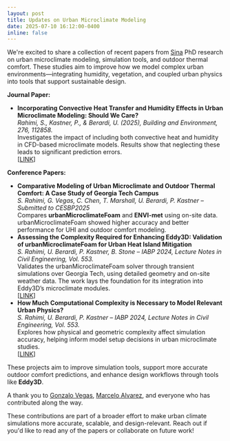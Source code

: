 ```yaml
---
layout: post
title: Updates on Urban Microclimate Modeling
date: 2025-07-10 16:12:00-0400
inline: false
---
```


We're excited to share a collection of recent papers from [Sina](https://sustainableurbansystems.com/team/rahimi/) PhD research on urban microclimate modeling, simulation tools, and outdoor thermal comfort. These studies aim to improve how we model complex urban environments—integrating humidity, vegetation, and coupled urban physics into tools that support sustainable design.

**Journal Paper:**

- **Incorporating Convective Heat Transfer and Humidity Effects in Urban Microclimate Modeling: Should We Care?**  
  *Rahimi, S., Kastner, P., & Berardi, U. (2025), Building and Environment, 276, 112858.*  
  Investigates the impact of including both convective heat and humidity in CFD-based microclimate models. Results show that neglecting these leads to significant prediction errors.  
  [[LINK](https://www.researchgate.net/publication/389890731_Incorporating_Convective_Heat_Transfer_and_Humidity_Effects_in_Urban_Microclimate_Modeling_Should_we_care)]


**Conference Papers:**

- **Comparative Modeling of Urban Microclimate and Outdoor Thermal Comfort: A Case Study of Georgia Tech Campus**  
  *S. Rahimi, G. Vegas, C. Chen, T. Marshall, U. Berardi, P. Kastner – Submitted to CESBP2025*  
  Compares **urbanMicroclimateFoam** and **ENVI-met** using on-site data. urbanMicroclimateFoam showed higher accuracy and better performance for UHI and outdoor comfort modeling.
- **Assessing the Complexity Required for Enhancing Eddy3D: Validation of urbanMicroclimateFoam for Urban Heat Island Mitigation**  
  *S. Rahimi, U. Berardi, P. Kastner, B. Stone – IABP 2024, Lecture Notes in Civil Engineering, Vol. 553.*  
  Validates the urbanMicroclimateFoam solver through transient simulations over Georgia Tech, using detailed geometry and on-site weather data. The work lays the foundation for its integration into Eddy3D’s microclimate modules.  
  [[LINK](https://www.researchgate.net/publication/387221922_Assessing_the_Complexity_Required_for_Enhancing_Eddy3D_Validation_of_urbanMicroclimateFoam_for_Urban_Heat_Island_Mitigation)]
- **How Much Computational Complexity is Necessary to Model Relevant Urban Physics?**  
  *S. Rahimi, U. Berardi, P. Kastner – IABP 2024, Lecture Notes in Civil Engineering, Vol. 553.*  
  Explores how physical and geometric complexity affect simulation accuracy, helping inform model setup decisions in urban microclimate studies.  
  [[LINK](https://www.researchgate.net/publication/384971986_How_much_computational_complexity_is_necessary_to_model_relevant_aspects_in_microclimate_urban_physics?_sg%5B0%5D=pWA5KNIU0XdDI8TEeW-QFEn6ZZpfIn0bBSVcpGbQjTbPn55X4smOkhBbr15b7p2gtxJaw66Qpd-Ud4vYqrjrLiAxCC6MMw1Y6ZTGfOih.xDiPBTzOxjfVd_gH2XEVVSZaqYyiczpOOXjbVSFP49hV2DlljO_bAzm2lkJidccCx3_XjqmmX2yWAwkzTG8tdw&_tp=eyJjb250ZXh0Ijp7ImZpcnN0UGFnZSI6InByb2ZpbGUiLCJwYWdlIjoicHJvZmlsZSIsInBvc2l0aW9uIjoicGFnZUNvbnRlbnQifX0)]

These projects aim to improve simulation tools, support more accurate outdoor comfort predictions, and enhance design workflows through tools like **Eddy3D**.

A thank you to [Gonzalo Vegas](https://sustainableurbansystems.com/team/vegas_olcese/), [Marcelo Alvarez](https://sustainableurbansystems.com/team/alvarez/), and everyone who has contributed along the way.

These contributions are part of a broader effort to make urban climate simulations more accurate, scalable, and design-relevant. Reach out if you'd like to read any of the papers or collaborate on future work!